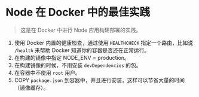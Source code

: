 # Node 在 Docker 中的最佳实践

> 这是在 Docker 中进行 Node 应用构建部署的实践。

1. 使用 Docker 内置的健康检查，通过使用 `HEALTHCHECK` 指定一个路由，比如说 `/health` 来帮助 Docker 知道你的容器是否还在正常运行。
2. 在构建的镜像中指定 NODE_ENV = production。
3. 在构建镜像的时候，不用安装 `devDependencies` 的包。
4. 在容器中不使用 `root` 用户。
5. COPY `package.json` 到容器中，并且进行安装，这样可以节省大量的时间（镜像缓存）。
